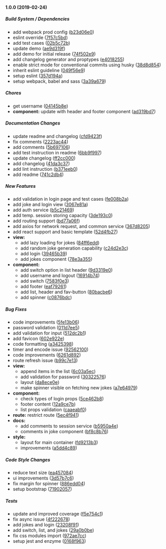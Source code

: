 #### 1.0.0 (2019-02-24)

##### Build System / Dependencies

*  add webpack prod config ([b23d06e0](https://github.com/online-edu/react-norris/commit/b23d06e06154ad6f78ed597b9708187b405b2f5d))
*  eslint override ([7f57c5bd](https://github.com/online-edu/react-norris/commit/7f57c5bd2e2dfc14bf6ae3d575a5b778efe692a9))
*  add test cases ([02b5c72b](https://github.com/online-edu/react-norris/commit/02b5c72b3fcd9b328642a30551cde3b1716ba241))
*  update demo ([ae9d319f](https://github.com/online-edu/react-norris/commit/ae9d319f965f3089a680c3a28dea4b11b3a7cb02))
*  add demo for initial release ([74f502e9](https://github.com/online-edu/react-norris/commit/74f502e9f24c0ba53eaa56f0e641a7f4d63fc946))
*  add changelog generator and proptypes ([e4018255](https://github.com/online-edu/react-norris/commit/e40182557b82d5c881c3d76c1c738d98cba49eab))
*  enable strict mode for conventional commits using husky ([38d8d854](https://github.com/online-edu/react-norris/commit/38d8d8540c4e1d253d7024b9e62bfc80a68a0e9d))
*  inherit eslint guideline ([049f56e9](https://github.com/online-edu/react-norris/commit/049f56e9e56895ea2ff70253cb865939452e6a49))
*  setup eslint ([357d194a](https://github.com/online-edu/react-norris/commit/357d194a7779ab4999394c1e5b4a4f2b8fbbab30))
*  setup webpack, babel and sass ([3a39a679](https://github.com/online-edu/react-norris/commit/3a39a679527d46f82b1f6fba0e9f771a0688796a))

##### Chores

*  get username ([04145b8e](https://github.com/online-edu/react-norris/commit/04145b8ef61a8712db34498ad72c26f01e80cf85))
* **component:**  update with header and footer component ([ad319bd7](https://github.com/online-edu/react-norris/commit/ad319bd7824448d47486c2b81b69c1fc8ea40175))

##### Documentation Changes

*  update readme and changelog ([cfd9423f](https://github.com/online-edu/react-norris/commit/cfd9423f24232d14e589a4a93e43e46ee911b974))
*  fix comments ([2223ac44](https://github.com/online-edu/react-norris/commit/2223ac440d5ecd7f9b0cd82b6ce8404f042c1fd5))
*  add comments ([5b697106](https://github.com/online-edu/react-norris/commit/5b6971062a8e24e27efc99b19d107b3a044aeacb))
*  add test instruction in readme ([6bb9f997](https://github.com/online-edu/react-norris/commit/6bb9f9973f927524a9428d95534693484c13cfef))
*  update changelog ([ff2cc000](https://github.com/online-edu/react-norris/commit/ff2cc000755043391d56713324d1ea3e0fcf4f71))
*  add changelog ([41da3c37](https://github.com/online-edu/react-norris/commit/41da3c37537db41d20e0d05cb56622c9a6bf3ee3))
*  add lint instruction ([b371eeb0](https://github.com/online-edu/react-norris/commit/b371eeb06cc34ed578b993fe970fb23e9c036e14))
*  add readme ([741c2db4](https://github.com/online-edu/react-norris/commit/741c2db4e5943a9e74294b239c9e6e98ae3e8022))

##### New Features

*  add validation in login page and test cases ([fe008b2a](https://github.com/online-edu/react-norris/commit/fe008b2a6d726daae70bb7308d6ffc5513cd7547))
*  add joke and login view ([3067e81a](https://github.com/online-edu/react-norris/commit/3067e81a0d9dfe60f9a1be7d9860739c6eff1776))
*  add auth service ([b5c21469](https://github.com/online-edu/react-norris/commit/b5c214699f568d3f5d9bd4ec648cd9b99232d67a))
*  add temp. session storing capacity ([3de193c0](https://github.com/online-edu/react-norris/commit/3de193c02397b899382d2bb90821bd56be3814c2))
*  add routing support ([bd77a06f](https://github.com/online-edu/react-norris/commit/bd77a06fd5a15bdc7d909aa37055ecfa4a5b7da3))
*  add axios for network request, and common service ([367d8205](https://github.com/online-edu/react-norris/commit/367d820597689228a9fba6c5c65a59ad3bcf0bb9))
*  add react support and basic template ([52d4fb27](https://github.com/online-edu/react-norris/commit/52d4fb2778c945fc49ec5ccf3e0a89a8b6da4c6d))
* **view:**
  *  add lazy loading for jokes ([84ff6edd](https://github.com/online-edu/react-norris/commit/84ff6edde00c82ce01a38fa3866d89b000232a48))
  *  add random joke generation capability ([c24d2e3c](https://github.com/online-edu/react-norris/commit/c24d2e3cac3dff8a511c3d6701121f39793cecca))
  *  add login ([39465b39](https://github.com/online-edu/react-norris/commit/39465b39a1f4df670d71d50eccea4cca5414f3d1))
  *  add jokes component ([78e3a355](https://github.com/online-edu/react-norris/commit/78e3a3557157f65c4adfb2845f02973b89d8af75))
* **component:**
  *  add switch option in list header ([9d3319e0](https://github.com/online-edu/react-norris/commit/9d3319e0c44a6811a7932bde6fc69d7e61e03551))
  *  add username and logout ([16914b74](https://github.com/online-edu/react-norris/commit/16914b74b5712ed3f2e3d849174589982f388b24))
  *  add switch ([7583f0e3](https://github.com/online-edu/react-norris/commit/7583f0e370506cd9eada07342250833d01a12c89))
  *  add footer ([eaf79261](https://github.com/online-edu/react-norris/commit/eaf792613f628b18233fc4423bb27fd465141a5e))
  *  add list, header and fav-button ([80bacbe6](https://github.com/online-edu/react-norris/commit/80bacbe60dfb55cb8666b8a4f15b7f205d0067fa))
  *  add spinner ([c0876bdc](https://github.com/online-edu/react-norris/commit/c0876bdc2128e514ebb4f5508f6688166122ae8c))

##### Bug Fixes

*  code improvements ([5fe13b06](https://github.com/online-edu/react-norris/commit/5fe13b06f59b8de049e922b5b9a47176b648694b))
*  password validation ([011d7ee5](https://github.com/online-edu/react-norris/commit/011d7ee5dbc4756b945951455727744a36ba11ed))
*  add validation for input ([512dc2b1](https://github.com/online-edu/react-norris/commit/512dc2b165c73b6ee86468df4460595aca3421c6))
*  add favicon ([602e922e](https://github.com/online-edu/react-norris/commit/602e922e091b0bb4f0f90ec16bb1e56503dc0eba))
*  code formatting ([a3425398](https://github.com/online-edu/react-norris/commit/a3425398fb013060b38a56ccee425ac4187f32d7))
*  timer and encode issue ([92562100](https://github.com/online-edu/react-norris/commit/92562100fa8c6f8d5bdd237132a2ef97a7c31563))
*  code improvements ([6261d892](https://github.com/online-edu/react-norris/commit/6261d892aa796aaa779928f1ce1645a9e32f1dce))
*  route refresh issue ([b99c7e13](https://github.com/online-edu/react-norris/commit/b99c7e1380ca8610be7c11596cdebbc4bbbc4e4d))
* **view:**
  *  append items in the list ([6c03a5ec](https://github.com/online-edu/react-norris/commit/6c03a5ec4eccfc6986bafbd094e29263e67fbdea))
  *  add validation for password ([30322576](https://github.com/online-edu/react-norris/commit/30322576234f92212051122301e800cf34ba76fc))
  *  layout ([da8ece0e](https://github.com/online-edu/react-norris/commit/da8ece0ed06ef8ba64c9b2c8905ce798a303c9d9))
  *  make spinner visible on fetching new jokes ([a7e64979](https://github.com/online-edu/react-norris/commit/a7e6497948c68da2f61fbdae2d441d71cebd28eb))
* **component:**
  *  check types of login props ([5ce462b8](https://github.com/online-edu/react-norris/commit/5ce462b837a0fd23c0e3df0496478ba8b58926d0))
  *  footer content ([12a9ce7b](https://github.com/online-edu/react-norris/commit/12a9ce7ba92760b3b397e2d1279c5021808f2305))
  *  list props validation ([caaeabf0](https://github.com/online-edu/react-norris/commit/caaeabf008b1c66ab0010c945ff094af9c85cea6))
* **route:**  restrict route ([5ec4f941](https://github.com/online-edu/react-norris/commit/5ec4f941d4e479073953f019dbd2c9c843023e81))
* **docs:**
  *  add comments to session service ([b5950a4e](https://github.com/online-edu/react-norris/commit/b5950a4edd895d4c780c229b1e8995665f5d1c01))
  *  comments in joke component ([bf8c8b76](https://github.com/online-edu/react-norris/commit/bf8c8b76979a95ab07bd432fdda18e13c5f74e67))
* **style:**
  *  layout for main container ([fd9213b3](https://github.com/online-edu/react-norris/commit/fd9213b3628ea4ec84721897fe4f708f5b226a12))
  *  improvements ([a5dd4c89](https://github.com/online-edu/react-norris/commit/a5dd4c8963ccb4b7afcb342f8f3e35595627ad0d))

##### Code Style Changes

*  reduce text size ([ea457084](https://github.com/online-edu/react-norris/commit/ea457084925ba99a232ac64d736df22c8bbc0738))
*  ui improvements ([3d57b7c6](https://github.com/online-edu/react-norris/commit/3d57b7c6394b572677a6999ac5b15ed01b06c3d3))
*  fix margin for spinner ([886edd04](https://github.com/online-edu/react-norris/commit/886edd0490bcd46f04fcb8b403410c0325fd3581))
*  setup bootstrap ([71902057](https://github.com/online-edu/react-norris/commit/7190205715f50f36d20b908b497a8f87f8b25cf9))

##### Tests

*  update and improved coverage ([f5e754c1](https://github.com/online-edu/react-norris/commit/f5e754c11cf225c16e726e5a8bb5d026640cb122))
*  fix async issue ([4f222678](https://github.com/online-edu/react-norris/commit/4f2226786cd0cf439f8597c90ae2b51418ab2a3b))
*  add jokes and login ([23208f91](https://github.com/online-edu/react-norris/commit/23208f91fe564ff3377a95b2990bc4277d575e81))
*  add switch, list, and jokes ([29a0b0be](https://github.com/online-edu/react-norris/commit/29a0b0be4f430c617c10464a608c62ee02d09bff))
*  fix css modules import ([972ae7cc](https://github.com/online-edu/react-norris/commit/972ae7cc87d44322353c573289e5965adefd9026))
*  setup jest and enzyme ([0168f963](https://github.com/online-edu/react-norris/commit/0168f9634ed857dab665bf4ae2af2f27924256db))

